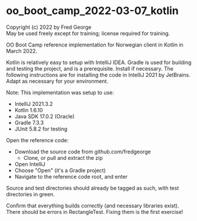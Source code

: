 # oo_boot_camp_2022-03-07_kotlin

Copyright (c) 2022 by Fred George  
May be used freely except for training; license required for training.

OO Boot Camp reference implementation for Norwegian client in Kotlin
in March 2022.

Kotlin is relatively easy to setup with IntelliJ IDEA. 
Gradle is used for building and testing the project, and is a 
prerequisite. Install if necessary.
The following instructions are for installing the code 
in IntelliJ 2021 by JetBrains. 
Adapt as necessary for your environment.

Note: This implementation was setup to use:

- IntelliJ 2021.3.2
- Kotlin 1.6.10
- Java SDK 17.0.2 (Oracle)
- Gradle 7.3.3
- JUnit 5.8.2 for testing

Open the reference code:

- Download the source code from github.com/fredgeorge
    - Clone, or pull and extract the zip
- Open IntelliJ
- Choose "Open" (it's a Gradle project)
- Navigate to the reference code root, and enter

Source and test directories should already be tagged as such,
with test directories in green.

Confirm that everything builds correctly (and necessary libraries exist).
There should be errors in RectangleTest. 
Fixing them is the first exercise!
